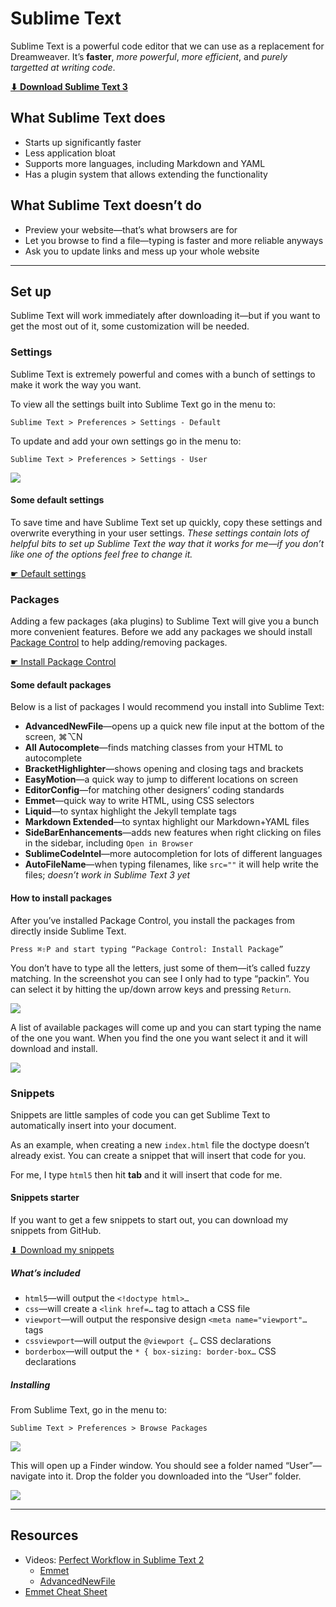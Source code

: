 # Sublime Text

Sublime Text is a powerful code editor that we can use as a replacement for Dreamweaver.
It’s **faster**, *more powerful*, *more efficient*, and *purely targetted at writing code*.

**[⬇ Download Sublime Text 3](http://www.sublimetext.com/3)**

## What Sublime Text does

- Starts up significantly faster
- Less application bloat
- Supports more languages, including Markdown and YAML
- Has a plugin system that allows extending the functionality

## What Sublime Text doesn’t do

- Preview your website—that’s what browsers are for
- Let you browse to find a file—typing is faster and more reliable anyways
- Ask you to update links and mess up your whole website

---

## Set up

Sublime Text will work immediately after downloading it—but if you want to get the most out of it, some customization will be needed.

### Settings

Sublime Text is extremely powerful and comes with a bunch of settings to make it work the way you want.

To view all the settings built into Sublime Text go in the menu to:

```
Sublime Text > Preferences > Settings - Default
```

To update and add your own settings go in the menu to:

```
Sublime Text > Preferences > Settings - User
```

![](st/settings-user.png)

#### Some default settings

To save time and have Sublime Text set up quickly, copy these settings and overwrite everything in your user settings.
*These settings contain lots of helpful bits to set up Sublime Text the way that it works for me—if you don’t like one of the options feel free to change it.*

[☛ Default settings](st/default-settings.json)

### Packages

Adding a few packages (aka plugins) to Sublime Text will give you a bunch more convenient features.
Before we add any packages we should install [Package Control](https://sublime.wbond.net/) to help adding/removing packages.

[☛ Install Package Control](https://sublime.wbond.net/installation)

#### Some default packages

Below is a list of packages I would recommend you install into Sublime Text:

- **AdvancedNewFile**—opens up a quick new file input at the bottom of the screen, ⌘⌥N
- **All Autocomplete**—finds matching classes from your HTML to autocomplete
- **BracketHighlighter**—shows opening and closing tags and brackets
- **EasyMotion**—a quick way to jump to different locations on screen
- **EditorConfig**—for matching other designers’ coding standards
- **Emmet**—quick way to write HTML, using CSS selectors
- **Liquid**—to syntax highlight the Jekyll template tags
- **Markdown Extended**—to syntax highlight our Markdown+YAML files
- **SideBarEnhancements**—adds new features when right clicking on files in the sidebar, including `Open in Browser`
- **SublimeCodeIntel**—more autocompletion for lots of different languages
- **AutoFileName**—when typing filenames, like `src=""` it will help write the files; *doesn’t work in Sublime Text 3 yet*

#### How to install packages

After you’ve installed Package Control, you install the packages from directly inside Sublime Text.

```
Press ⌘⇧P and start typing “Package Control: Install Package”
```

You don’t have to type all the letters, just some of them—it’s called fuzzy matching.
In the screenshot you can see I only had to type “packin”.
You can select it by hitting the up/down arrow keys and pressing `Return`.

![](st/package-control-1.png)

A list of available packages will come up and you can start typing the name of the one you want.
When you find the one you want select it and it will download and install.

![](st/package-control-2.png)

### Snippets

Snippets are little samples of code you can get Sublime Text to automatically insert into your document.

As an example, when creating a new `index.html` file the doctype doesn’t already exist.
You can create a snippet that will insert that code for you.

For me, I type `html5` then hit **tab** and it will insert that code for me.

#### Snippets starter

If you want to get a few snippets to start out, you can download my snippets from GitHub.

[⬇ Download my snippets](https://github.com/thomasjbradley/sublime-snippets/archive/master.zip)

##### What’s included

- `html5`—will output the `<!doctype html>…`
- `css`—will create a `<link href=…` tag to attach a CSS file
- `viewport`—will output the responsive design `<meta name="viewport"…` tags
- `cssviewport`—will output the `@viewport {…` CSS declarations
- `borderbox`—will output the `* { box-sizing: border-box…` CSS declarations

##### Installing

From Sublime Text, go in the menu to:

```
Sublime Text > Preferences > Browse Packages
```

![](st/browse-packages.png)

This will open up a Finder window. You should see a folder named “User”—navigate into it.
Drop the folder you downloaded into the “User” folder.

![](st/packages-user.png)

---

## Resources

- Videos: [Perfect Workflow in Sublime Text 2](https://tutsplus.com/course/improve-workflow-in-sublime-text-2/)
	- [Emmet](https://tutsplus.com/lesson/emmet/)
	- [AdvancedNewFile](https://tutsplus.com/lesson/lightning-fast-folder-and-file-creation/)
- [Emmet Cheat Sheet](http://docs.emmet.io/cheat-sheet/)
